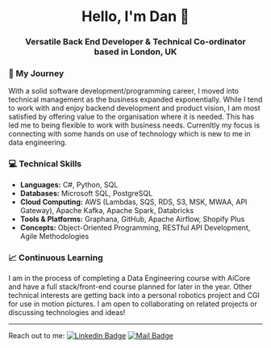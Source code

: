 <h1 align="center">Hello, I'm Dan 👋</h1>
<h3 align="center">Versatile Back End Developer &amp; Technical Co-ordinator
<br/>based in London, UK</h3>


### 🚀 My Journey

With a solid software development/programming career, I moved into technical management as the business expanded exponentially. While I tend to work with and enjoy backend development and product vision, I am most satisfied by offering value to the organisation where it is needed. This has led me to being flexible to work with business needs. Currenltly my focus is connecting with some hands on use of technology which is new to me in data engineering. 

### 💻 Technical Skills

- **Languages:** C#, Python, SQL
- **Databases:** Microsoft SQL, PostgreSQL
- **Cloud Computing:** AWS (Lambdas, SQS, RDS, S3, MSK, MWAA, API Gateway), Apache Kafka, Apache Spark, Databricks
- **Tools & Platforms:** Graphana, GitHub, Apache Airflow, Shopify Plus
- **Concepts:** Object-Oriented Programming, RESTful API Development, Agile Methodologies

### 📈 Continuous Learning
I am in the process of completing a Data Engineering course with AiCore and have a full stack/front-end course planned for later in the year.
Other technical interests are getting back into a personal robotics project and CGI for use in motion pictures.
I am open to collaborating on related projects or discussing technologies and ideas!

---
Reach out to me: 
[![Linkedin Badge](https://img.shields.io/badge/DanBachmann--blue?style=flat&logo=linkedin&labelColor=0e76a8&logoColor=white&color=white)](https://www.linkedin.com/in/danbachmann/) [![Mail Badge](https://img.shields.io/badge/-tech@danbachmann.com-c0392b?style=flat&labelColor=c0392b&logo=gmail&logoColor=white)](mailto:tech@danbachmann.com)
